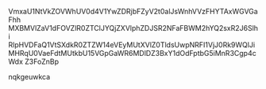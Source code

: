 VmxaU1NtVkZOVWhUV0d4V1YwZDRjbFZyV2t0alJsWnhVVzFHYTAxWGVGaFhh
MXBMVlZaV1dFOVZlR0ZTClJYQjZXVlphZDJSR2NFaFBWM2hYQ2sxR2J6Slhi
RlpHVDFaQ1VtSXdkR0ZTZW14eVEyMUtXVlZ0TldsUwpNRFI1VjJ0Rk9WQlJi
MHRqU0VaeFdtMUtkbU15VGpGaWR6MDlDZ3BxY1dOdFptbG5iMnR3Cgp4cWdx
Z3FoZnBp

nqkgeuwkca